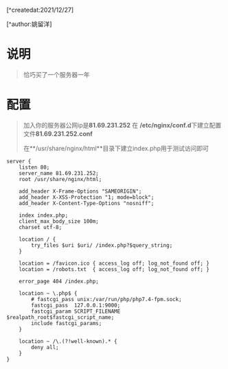 [^createdat:2021/12/27]

[^author:姚留洋]

# 说明

> 恰巧买了一个服务器一年

# 配置

> 加入你的服务器公网ip是**81.69.231.252** 在 **/etc/nginx/conf.d**下建立配置文件**81.69.231.252.conf**
>
> 在**/usr/share/nginx/html**目录下建立index.php用于测试访问即可

```shell
server {
    listen 80;
    server_name 81.69.231.252;
    root /usr/share/nginx/html;

    add_header X-Frame-Options "SAMEORIGIN";
    add_header X-XSS-Protection "1; mode=block";
    add_header X-Content-Type-Options "nosniff";

    index index.php;
    client_max_body_size 100m;
    charset utf-8;

    location / {
        try_files $uri $uri/ /index.php?$query_string;
    }

    location = /favicon.ico { access_log off; log_not_found off; }
    location = /robots.txt  { access_log off; log_not_found off; }

    error_page 404 /index.php;

    location ~ \.php$ {
        # fastcgi_pass unix:/var/run/php/php7.4-fpm.sock;
        fastcgi_pass  127.0.0.1:9000;
        fastcgi_param SCRIPT_FILENAME $realpath_root$fastcgi_script_name;
        include fastcgi_params;
    }

    location ~ /\.(?!well-known).* {
        deny all;
    }
}

```

